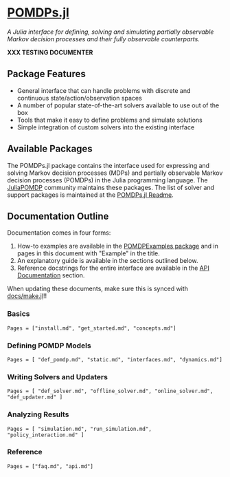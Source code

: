 # [POMDPs.jl](https://github.com/JuliaPOMDP/POMDPs.jl)
*A Julia interface for defining, solving and simulating partially observable Markov decision processes and their fully
observable counterparts.*

**XXX TESTING DOCUMENTER**

## Package Features

- General interface that can handle problems with discrete and continuous state/action/observation spaces
- A number of popular state-of-the-art solvers available to use out of the box
- Tools that make it easy to define problems and simulate solutions
- Simple integration of custom solvers into the existing interface

## Available Packages

The POMDPs.jl package contains the interface used for expressing and solving Markov decision processes (MDPs) and partially
observable Markov decision processes (POMDPs) in the Julia programming language. The
[JuliaPOMDP](https://github.com/JuliaPOMDP) community maintains these packages.
The list of solver and support packages is maintained at the [POMDPs.jl Readme](https://github.com/JuliaPOMDP/POMDPs.jl#supported-packages).

## Documentation Outline

Documentation comes in four forms:
1. How-to examples are available in the [POMDPExamples package](https://github.com/JuliaPOMDP/POMDPExamples.jl) and in pages in this document with "Example" in the title.
2. An explanatory guide is available in the sections outlined below.
3. Reference docstrings for the entire interface are available in the [API Documentation](@ref) section.

When updating these documents, make sure this is synced with [docs/make.jl](https://github.com/JuliaPOMDP/POMDPs.jl/blob/master/docs/make.jl)!!

### Basics

```@contents
Pages = ["install.md", "get_started.md", "concepts.md"]
```

### Defining POMDP Models

```@contents
Pages = [ "def_pomdp.md", "static.md", "interfaces.md", "dynamics.md"]
```

### Writing Solvers and Updaters

```@contents
Pages = [ "def_solver.md", "offline_solver.md", "online_solver.md", "def_updater.md" ]
```

### Analyzing Results

```@contents
Pages = [ "simulation.md", "run_simulation.md", "policy_interaction.md" ]
```

### Reference

```@contents
Pages = ["faq.md", "api.md"]
```
